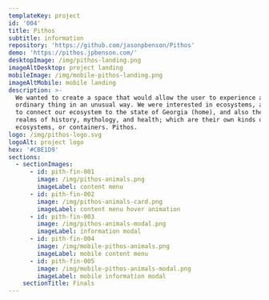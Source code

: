 ```yaml
---
templateKey: project
id: '004'
title: Pithos
subtitle: information
repository: 'https://github.com/jasonpbenson/Pithos'
demo: 'https://pithos.jpbenson.com/'
desktopImage: /img/pithos-landing.png
imageAltDesktop: project landing
mobileImage: /img/mobile-pithos-landing.png
imageAltMobile: mobile landing
description: >-
  We wanted to create a space that would allow the user to experience an
  ordinary thing in an unusual way. We were interested in ecosystems, and wanted
  to connect our ecosystem to the state of Georgia (home), and also the larger
  realms of history, mythology, and health; which are their own kinds of
  ecosystems, or containers. Pithos.
logo: /img/pithos-logo.svg
logoAlt: project logo
hex: '#CBE1D9'
sections:
  - sectionImages:
      - id: pith-fin-001
        image: /img/pithos-animals.png
        imageLabel: content menu
      - id: pith-fin-002
        image: /img/pithos-animals-card.png
        imageLabel: content menu hover animation
      - id: pith-fin-003
        image: /img/pithos-animals-modal.png
        imageLabel: information modal
      - id: pith-fin-004
        image: /img/mobile-pithos-animals.png
        imageLabel: mobile content menu
      - id: pith-fin-005
        image: /img/mobile-pithos-animals-modal.png
        imageLabel: mobile information modal
    sectionTitle: Finals
---
```


